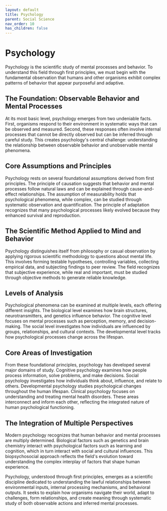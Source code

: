 ```yaml
---
layout: default
title: Psychology
parent: Social Science
nav_order: 10
has_children: false
---
```


# Psychology

Psychology is the scientific study of mental processes and behavior. To understand this field through first principles, we must begin with the fundamental observation that humans and other organisms exhibit complex patterns of behavior that appear purposeful and adaptive.

## The Foundation: Observable Behavior and Mental Processes

At its most basic level, psychology emerges from two undeniable facts. First, organisms respond to their environment in systematic ways that can be observed and measured. Second, these responses often involve internal processes that cannot be directly observed but can be inferred through careful study. This creates psychology's central challenge: understanding the relationship between observable behavior and unobservable mental phenomena.

## Core Assumptions and Principles

Psychology rests on several foundational assumptions derived from first principles. The principle of causation suggests that behavior and mental processes follow natural laws and can be explained through cause-and-effect relationships. The assumption of measurability holds that psychological phenomena, while complex, can be studied through systematic observation and quantification. The principle of adaptation recognizes that many psychological processes likely evolved because they enhanced survival and reproduction.

## The Scientific Method Applied to Mind and Behavior

Psychology distinguishes itself from philosophy or casual observation by applying rigorous scientific methodology to questions about mental life. This involves forming testable hypotheses, controlling variables, collecting empirical data, and subjecting findings to peer review. The field recognizes that subjective experience, while real and important, must be studied through objective methods to generate reliable knowledge.

## Levels of Analysis

Psychological phenomena can be examined at multiple levels, each offering different insights. The biological level examines how brain structures, neurotransmitters, and genetics influence behavior. The cognitive level focuses on mental processes such as perception, memory, and decision-making. The social level investigates how individuals are influenced by groups, relationships, and cultural contexts. The developmental level tracks how psychological processes change across the lifespan.

## Core Areas of Investigation

From these foundational principles, psychology has developed several major domains of study. Cognitive psychology examines how people process information, solve problems, and make decisions. Social psychology investigates how individuals think about, influence, and relate to others. Developmental psychology studies psychological changes throughout the human lifespan. Clinical psychology focuses on understanding and treating mental health disorders. These areas interconnect and inform each other, reflecting the integrated nature of human psychological functioning.

## The Integration of Multiple Perspectives

Modern psychology recognizes that human behavior and mental processes are multiply determined. Biological factors such as genetics and brain chemistry interact with psychological factors such as learning and cognition, which in turn interact with social and cultural influences. This biopsychosocial approach reflects the field's evolution toward understanding the complex interplay of factors that shape human experience.

Psychology, understood through first principles, emerges as a scientific discipline dedicated to understanding the lawful relationships between environmental inputs, internal processing mechanisms, and behavioral outputs. It seeks to explain how organisms navigate their world, adapt to challenges, form relationships, and create meaning through systematic study of both observable actions and inferred mental processes.
